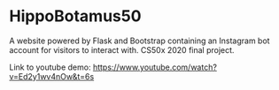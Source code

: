 # HippoBotamus50
A website powered by Flask and Bootstrap containing an Instagram bot account for visitors to interact with. CS50x 2020 final project.

Link to youtube demo: https://www.youtube.com/watch?v=Ed2y1wv4nOw&t=6s